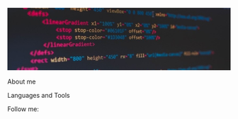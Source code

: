 ![Header](https://github.com/Oleksii26/Oleksii26/blob/main/assets/it.jpeg)

About me

Languages and Tools

Follow me:
